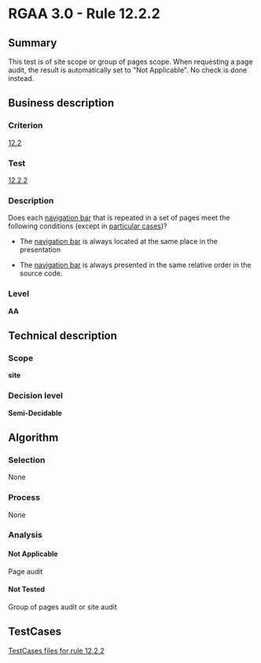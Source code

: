 # RGAA 3.0 -  Rule 12.2.2

## Summary

This test is of site scope or group of pages scope. When requesting a page audit, the result is automatically set to "Not Applicable". No check is done instead.

## Business description

### Criterion

[12.2](http://disic.github.io/rgaa_referentiel_en/RGAA3.0_Criteria_English_version_v1.html#crit-12-2)

### Test

[12.2.2](http://disic.github.io/rgaa_referentiel_en/RGAA3.0_Criteria_English_version_v1.html#test-12-2-2)

### Description
Does each <a href="http://disic.github.io/rgaa_referentiel_en/RGAA3.0_Glossary_English_version_v1.html#mBarreNav">navigation
  bar</a> that is repeated in a set of pages meet the
    following conditions (except in <a title="Particular cases for criterion 12.2" href="http://disic.github.io/rgaa_referentiel_en/RGAA3.0_Particular_cases_English_version_v1.html#cpCrit12-">particular cases</a>)?
    <ul><li> The <a href="http://disic.github.io/rgaa_referentiel_en/RGAA3.0_Glossary_English_version_v1.html#mBarreNav">navigation
    bar</a> is always located at the same place in the
   presentation </li>
  <li> The <a href="http://disic.github.io/rgaa_referentiel_en/RGAA3.0_Glossary_English_version_v1.html#mBarreNav">navigation
    bar</a> is always presented in the same relative
   order in the source code.</li>
    </ul> 


### Level

**AA**

## Technical description

### Scope

**site**

### Decision level

**Semi-Decidable**

## Algorithm

### Selection

None

### Process

None

### Analysis

#### Not Applicable

Page audit 

#### Not Tested

Group of pages audit or site audit




##  TestCases 

[TestCases files for rule 12.2.2](https://github.com/Asqatasun/Asqatasun/tree/master/rules/rules-rgaa3.0/src/test/resources/testcases/rgaa30/Rgaa30Rule120202/) 


